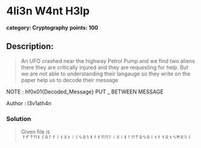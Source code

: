 # 4li3n W4nt H3lp

**category: Cryptography**
**points: 100**

## Description:
>An UFO crashed near the highway Petrol Pump and we find two aliens there they are critically injured and they are requesting for help. But we are not able to understanding their langauge so they write on the paper help us to decode their message

NOTE : hf0x01{Decoded_Message} PUT _ BETWEEN MESSAGE

Author : l3v1ath4n

### Solution
>Given file is ![](chall.PNG)



